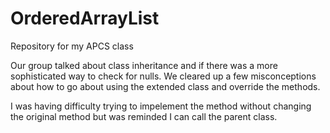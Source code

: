 # OrderedArrayList
Repository for my APCS class

Our group talked about class inheritance and if there was a more sophisticated way to check for nulls. We cleared up a few misconceptions about how to go about using the extended class and override the methods. 

I was having difficulty trying to impelement the method without changing the original method but was reminded I can call the parent class. 